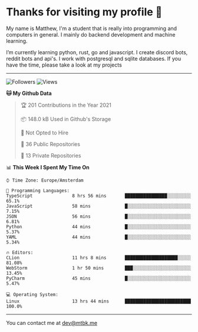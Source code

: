 # Thanks for visiting my profile 👋
My name is Matthew, I'm a student that is really into programming and computers in general. I mainly do backend development and machine learning.

I’m currently learning python, rust, go and javascript. I create discord bots, reddit bots and api's. I work with postgresql and sqlite databases. If you have the time, please take a look at my projects

---
![Followers](https://img.shields.io/github/followers/DankDumpster?style=social)
![Views](https://komarev.com/ghpvc/?username=DankDumpster&style=flat-square&color=green)
<!--START_SECTION:waka-->
**🐱 My Github Data** 

> 🏆 201 Contributions in the Year 2021
 > 
> 📦 148.0 kB Used in Github's Storage 
 > 
> 🚫 Not Opted to Hire
 > 
> 📜 36 Public Repositories 
 > 
> 🔑 13 Private Repositories  
 > 
📊 **This Week I Spent My Time On** 

```text
⌚︎ Time Zone: Europe/Amsterdam

💬 Programming Languages: 
TypeScript               8 hrs 56 mins       ████████████████░░░░░░░░░   65.1% 
JavaScript               58 mins             █░░░░░░░░░░░░░░░░░░░░░░░░   7.15% 
JSON                     56 mins             █░░░░░░░░░░░░░░░░░░░░░░░░   6.81% 
Python                   44 mins             █░░░░░░░░░░░░░░░░░░░░░░░░   5.37% 
YAML                     44 mins             █░░░░░░░░░░░░░░░░░░░░░░░░   5.34%

🔥 Editors: 
CLion                    11 hrs 8 mins       ████████████████████░░░░░   81.08% 
WebStorm                 1 hr 50 mins        ███░░░░░░░░░░░░░░░░░░░░░░   13.45% 
PyCharm                  45 mins             █░░░░░░░░░░░░░░░░░░░░░░░░   5.47%

💻 Operating System: 
Linux                    13 hrs 44 mins      █████████████████████████   100.0%

```


<!--END_SECTION:waka-->
-------

You can contact me at dev@mtbk.me
